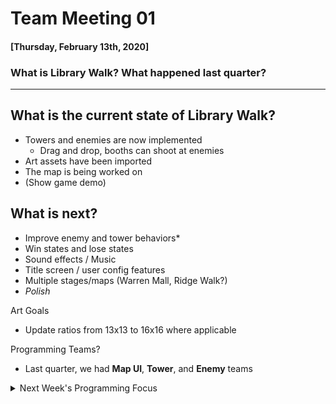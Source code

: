 # Team Meeting 01
#### [Thursday, February 13th, 2020]

### What is Library Walk? What happened last quarter?

---

## What is the current state of Library Walk?
- Towers and enemies are now implemented
  - Drag and drop, booths can shoot at enemies
- Art assets have been imported
- The map is being worked on
- (Show game demo)

## What is next?
- Improve enemy and tower behaviors*
- Win states and lose states
- Sound effects / Music
- Title screen / user config features
- Multiple stages/maps (Warren Mall, Ridge Walk?)
- *Polish*

Art Goals
- Update ratios from 13x13 to 16x16 where applicable

Programming Teams?
- Last quarter, we had **Map UI**, **Tower**, and **Enemy** teams

<details>
<summary>Next Week's Programming Focus</summary>
  Unity Events!
</details>
